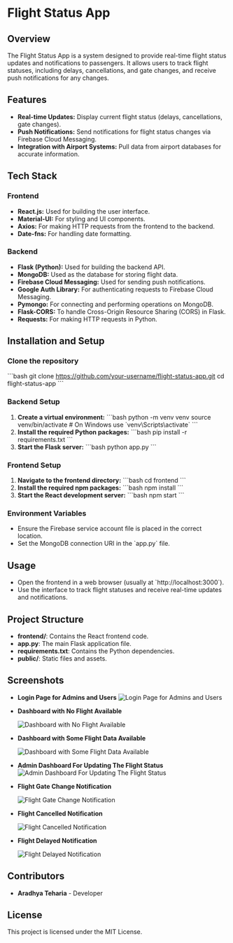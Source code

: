 
# Flight Status App

## Overview
The Flight Status App is a system designed to provide real-time flight status updates and notifications to passengers. It allows users to track flight statuses, including delays, cancellations, and gate changes, and receive push notifications for any changes.

## Features
- **Real-time Updates:** Display current flight status (delays, cancellations, gate changes).
- **Push Notifications:** Send notifications for flight status changes via Firebase Cloud Messaging.
- **Integration with Airport Systems:** Pull data from airport databases for accurate information.

## Tech Stack
### Frontend
- **React.js:** Used for building the user interface.
- **Material-UI:** For styling and UI components.
- **Axios:** For making HTTP requests from the frontend to the backend.
- **Date-fns:** For handling date formatting.

### Backend
- **Flask (Python):** Used for building the backend API.
- **MongoDB:** Used as the database for storing flight data.
- **Firebase Cloud Messaging:** Used for sending push notifications.
- **Google Auth Library:** For authenticating requests to Firebase Cloud Messaging.
- **Pymongo:** For connecting and performing operations on MongoDB.
- **Flask-CORS:** To handle Cross-Origin Resource Sharing (CORS) in Flask.
- **Requests:** For making HTTP requests in Python.

## Installation and Setup
### Clone the repository
\`\`\`bash
git clone https://github.com/your-username/flight-status-app.git
cd flight-status-app
\`\`\`

### Backend Setup
1. **Create a virtual environment:**
   \`\`\`bash
   python -m venv venv
   source venv/bin/activate  # On Windows use \`venv\Scripts\activate\`
   \`\`\`
2. **Install the required Python packages:**
   \`\`\`bash
   pip install -r requirements.txt
   \`\`\`
3. **Start the Flask server:**
   \`\`\`bash
   python app.py
   \`\`\`

### Frontend Setup
1. **Navigate to the frontend directory:**
   \`\`\`bash
   cd frontend
   \`\`\`
2. **Install the required npm packages:**
   \`\`\`bash
   npm install
   \`\`\`
3. **Start the React development server:**
   \`\`\`bash
   npm start
   \`\`\`

### Environment Variables
- Ensure the Firebase service account file is placed in the correct location.
- Set the MongoDB connection URI in the \`app.py\` file.

## Usage
- Open the frontend in a web browser (usually at \`http://localhost:3000\`).
- Use the interface to track flight statuses and receive real-time updates and notifications.

## Project Structure
- **frontend/**: Contains the React frontend code.
- **app.py**: The main Flask application file.
- **requirements.txt**: Contains the Python dependencies.
- **public/**: Static files and assets.

## Screenshots

- **Login Page for Admins and Users**
![Login Page for Admins and Users](https://github.com/user-attachments/assets/6343db01-9257-411e-bdb9-5d8557c7fa4c)

- **Dashboard with No Flight Available**

  ![Dashboard with No Flight Available](https://github.com/user-attachments/assets/bd2ce029-3196-4402-8717-7fe887444c19)

  


- **Dashboard with Some Flight Data Available**

  ![Dashboard with Some Flight Data Available](https://github.com/user-attachments/assets/ff72bc07-0060-4f14-9e13-461e54da0390)

- **Admin Dashboard For Updating The Flight Status**
![Admin Dashboard For Updating The Flight Status](https://github.com/user-attachments/assets/6e989f74-3425-46dd-b5a9-b772daadcd2b)



- **Flight Gate Change Notification**

  ![Flight Gate Change Notification](https://github.com/user-attachments/assets/6277b021-a03d-4fb5-9d0a-89703c40ffd6)


- **Flight Cancelled Notification**

  ![Flight Cancelled Notification](https://github.com/user-attachments/assets/60c1f6d4-4847-4155-b908-8961f5b491d7)


- **Flight Delayed Notification**

  ![Flight Delayed Notification](https://github.com/user-attachments/assets/d1a5e382-e2c0-4211-acd4-afe6481281b2)

## Contributors
- **Aradhya Teharia** - Developer

## License
This project is licensed under the MIT License.

